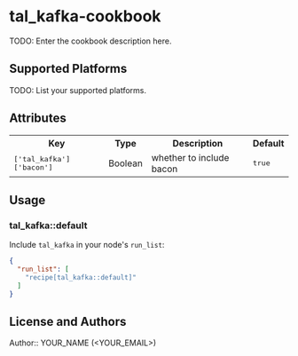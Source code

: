# tal_kafka-cookbook

TODO: Enter the cookbook description here.

## Supported Platforms

TODO: List your supported platforms.

## Attributes

<table>
  <tr>
    <th>Key</th>
    <th>Type</th>
    <th>Description</th>
    <th>Default</th>
  </tr>
  <tr>
    <td><tt>['tal_kafka']['bacon']</tt></td>
    <td>Boolean</td>
    <td>whether to include bacon</td>
    <td><tt>true</tt></td>
  </tr>
</table>

## Usage

### tal_kafka::default

Include `tal_kafka` in your node's `run_list`:

```json
{
  "run_list": [
    "recipe[tal_kafka::default]"
  ]
}
```

## License and Authors

Author:: YOUR_NAME (<YOUR_EMAIL>)
